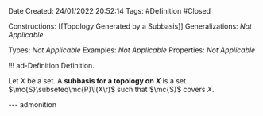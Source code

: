 <br />
<br />

Date Created: 24/01/2022 20:52:14
Tags: #Definition #Closed 

Constructions: [[Topology Generated by a Subbasis]]
Generalizations: _Not Applicable_

Types: _Not Applicable_
Examples: _Not Applicable_ 
Properties: _Not Applicable_

!!! ad-Definition Definition.

Let $X$ be a set. A **subbasis for a topology on $X$** is a set $\mc{S}\subseteq\mc{P}\l(X\r)$ such that $\mc{S}$ covers $X$.

--- admonition
